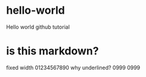 # hello-world
Hello world github tutorial
# is this markdown?
fixed width
01234567890
why underlined? 0999
0999
